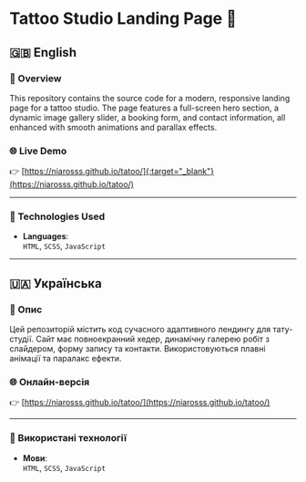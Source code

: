 
# Tattoo Studio Landing Page 🎨

## 🇬🇧 English

### 📌 Overview
This repository contains the source code for a modern, responsive landing page for a tattoo studio. The page features a full-screen hero section, a dynamic image gallery slider, a booking form, and contact information, all enhanced with smooth animations and parallax effects.

### 🌐 Live Demo
👉 [https://niarosss.github.io/tatoo/]{:target="_blank"}(https://niarosss.github.io/tatoo/)

---

### 🧰 Technologies Used

- **Languages**:  
  `HTML`, `SCSS`, `JavaScript`
---

## 🇺🇦 Українська

### 📌 Опис
Цей репозиторій містить код сучасного адаптивного лендингу для тату-студії. Сайт має повноекранний хедер, динамічну галерею робіт з слайдером, форму запису та контакти. Використовуються плавні анімації та паралакс ефекти.

### 🌐 Онлайн-версія
👉 [https://niarosss.github.io/tatoo/](https://niarosss.github.io/tatoo/)

---

### 🧰 Використані технології

- **Мови**:  
  `HTML`, `SCSS`, `JavaScript`
